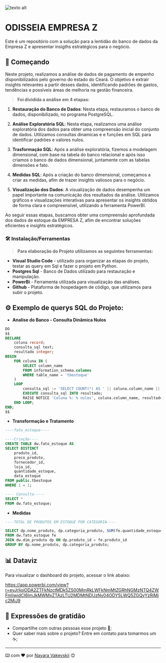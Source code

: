 ![texto alt](https://digitalcollege.com.br/wp-content/webp-express/webp-images/uploads/2022/05/logo-digital.png.webp)


# ODISSEIA EMPRESA Z

Este é um repositório com a solução para a lentidão do banco de dados da Empresa Z e apresentar insigths estratégicos para o negócio.


## 🚀 Começando

Neste projeto, realizamos a análise de dados de pagamento de empenho disponibilizados pelo governo do estado do Ceará. O objetivo é extrair insights relevantes a partir desses dados, identificando padrões de gastos, tendências e possíveis áreas de melhoria na gestão financeira.

> **Foi dividida a análise em 4 etapas:**

1. **Restauração do Banco de Dados**: Nesta etapa, restauramos o banco de dados, disponibilizado, no programa PostgreSQL.

2. **Análise Exploratória SQL**: Nesta etapa, realizamos uma análise exploratória dos dados para obter uma compreensão inicial do conjunto de dados. Utilizamos consultas dinamicas e e funções em SQL para identificar padrões e valores nulos.

4. **Trasformação SQL**: Após a análise exploratória, fizemos a modelagem dimensional, com base na tabela do banco relacional e após isso criamos o banco de dados dimensional, juntamente com as tabelas dimensões e fato.

4. **Medidas SQL**: Após a criação do banco dimensional, começamos a criar as medidas, afim de trazer insights valiosos para o negócio. 

5. **Visualização dos Dados**: A visualização de dados desempenha um papel importante na comunicação dos resultados da análise. Utilizamos gráficos e visualizações interativas para apresentar os insights obtidos de forma clara e compreensível, utilizando a ferramenta PowerBI.

Ao seguir essas etapas, buscamos obter uma compreensão aprofundada dos dados de estoque da EMPRESA Z, afim de encontrar soluções eficientes e insights estratégicos.


### 🛠️ Instalação/Ferramentas

> **Para elaboração do Projeto utilizamos as seguintes ferramentas:**

- **Visual Studio Code** - utilizado para organizar as etapas do projeto, testar as query em Sql e fazer o projeto em Python.
- **Postgres Sql** - Banco de Dados utilizado para restauração e manipulação.
- **PowerBi** - Ferramenta utilizada para visualização das análises.
- **Github** - Plataforma de hospedagem de código, que utilizamos para subir o projeto.


## ⚙️ Exemplo de querys SQL do Projeto:

- **Analise do Banco - Consulta Dinâmica Nulos**

```sql
DO
$$
DECLARE
    coluna record;
    consulta_sql text;
    resultado integer;
BEGIN
    FOR coluna IN (
        SELECT column_name
        FROM information_schema.columns
        WHERE table_name = 'tbestoque'
    )
    LOOP
        consulta_sql := 'SELECT COUNT(*) AS ' || coluna.column_name || '_nulos FROM tbestoque WHERE ' || coluna.column_name || ' IS NULL';
        EXECUTE consulta_sql INTO resultado;
        RAISE NOTICE 'Coluna %: % nulos', coluna.column_name, resultado;
    END LOOP;
END;
$$

```

- **Transformação e Tratamento**

```sql
----fato_estoque----

----Criação----
CREATE TABLE dw.fato_estoque AS
SELECT DISTINCT
    produto_id,
    preco_produto,
    fornecedor_id,
    loja_id,
    quantidade_estoque,
    data_estoque
FROM public.tbestoque
WHERE 1 = 1;

---- Consulta-----
SELECT *
FROM dw.fato_estoque;

```

- **Medidas**

```sql
----TOTAL DE PRODUTOS EM ESTOQUE POR CATEGORIA----

SELECT dp.nome_produto, dp.categoria_produto, SUM(fe.quantidade_estoque) AS total_estoque
FROM dw.fato_estoque fe
JOIN dw.dim_produto dp ON dp.produto_id = fe.produto_id
GROUP BY dp.nome_produto, dp.categoria_produto;
```

## :bar_chart: Dataviz

Para visualizar o dashboard do projeto, acessar o link abaixo:

https://app.powerbi.com/view?r=eyJrIjoiODA2ZTFkNzctMDk5ZS00MmRkLWFkNmMtZGRhNGMzNTQ4ZWFmIiwidCI6ImJkMWMxZTAzLTU2MDMtNDUzNy04ODY5LWQ5ZGQyYzRiMjc2MiJ9



## 🎁 Expressões de gratidão

* Compartilhe com outras pessoas esse projeto 📢;
* Quer saber mais sobre o projeto? Entre em contato para tomarmos um :coffee:;

---
⌨️ com ❤️ por [Nayara Vakevskii](https://github.com/NayaraWakewski) 😊
